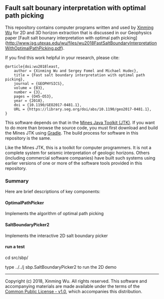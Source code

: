 ## Fault salt bounary interpretation with optimal path picking

This repository contains computer programs written and used by 
[Xinming Wu](http://www.jsg.utexas.edu/wu/) 
for 2D and 3D horizon extraction that is discussed in our Geophysics paper 
[Fault salt bounary interpretation with optimal path picking]
(http://www.jsg.utexas.edu/wu/files/wu2018FastSaltBoundaryInterpretationWithOptimalPathPicking.pdf).

If you find this work helpful in your research, please cite:

    @article{doi:wu2018least,
        author = {Xinming Wu and Sergey Fomel and Michael Hudec},
        title = {Fast salt boundary interpretation with optimal path picking},
        journal = {GEOPHYSICS},
        volume = {83},
        number = {3},
        pages = {O45-O53},
        year = {2018},
        doi = {10.1190/GEO2017-0481.1},
        URL = {https://library.seg.org/doi/abs/10.1190/geo2017-0481.1},
    }

This software depends on that in the [Mines Java Toolkit
(JTK)](https://github.com/dhale/jtk/). If you want to do more than browse the
source code, you must first download and build the Mines JTK using
[Gradle](http://www.gradle.org). The build process for software in
this repository is the same.

Like the Mines JTK, this is a toolkit for computer programmers. It is not a
complete system for seismic interpretation of geologic horizons. Others
(including commercial software companies) have built such systems using
earlier versions of one or more of the software tools provided in this
repository.

### Summary

Here are brief descriptions of key components:

#### OptimalPathPicker
Implements the algorithm of optimal path picking

#### SaltBoundaryPicker2
Implements the interactive 2D salt boundary picker

#### run a test
cd src/sbp/

type ../../j sbp.SaltBoundaryPicker2 to run the 2D demo


---
Copyright (c) 2018, Xinming Wu. All rights reserved.
This software and accompanying materials are made available under the terms of
the [Common Public License - v1.0](http://www.eclipse.org/legal/cpl-v10.html),
which accompanies this distribution.
